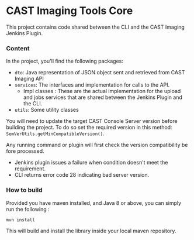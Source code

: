# CAST Imaging Tools Core

This project contains code shared between the CLI and the CAST Imaging Jenkins Plugin.

### Content

In the project, you'll find the following packages:

* `dto`: Java representation of JSON object sent and retrieved from CAST Imaging API
* `services`: The interfaces and implementation for calls to the API.
  * Impl classes : These are the actual implementation for the upload and jobs services that are shared between the
    Jenkins Plugin and the CLI.
* `utils`: Some utility classes

You will need to update the target CAST Console Server version before building the project.
To do so set the required version in this method:
`SemVerUtils.getMinCompatibleVersion()`.

Any running command or plugin will first check the version compatibility be fore processed.

* Jenkins plugin issues a failure when condition doesn't meet the requirement.
* CLI returns error code 28 indicating bad server version.

### How to build

Provided you have maven installed, and Java 8 or above, you can simply run the following :

```bash
mvn install
```

This will build and install the library inside your local maven repository.
